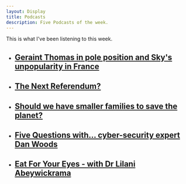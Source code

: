 ```yaml
---
layout: Display
title: Podcasts
description: Five Podcasts of the week.
---
```


This is what I've been listening to this week.


<ul>
    <li>
        <a href="https://pca.st/0pPs" target="_blank"><h2>Geraint Thomas in pole position and Sky's unpopularity in France</h2>
        </a>
    </li>
    <li>
        <a href="https://pca.st/zM3M" target="_blank"><h2>The Next Referendum?</h2>
        </a>
    </li>
    <li>
        <a href="https://pca.st/EWDx" target="_blank"><h2>Should we have smaller families to save the planet?</h2>
        </a>
    </li>
    <li>
        <a href="https://pca.st/IaEH" target="_blank"><h2>Five Questions with... cyber-security expert Dan Woods</h2>
        </a>
    </li>
    <li>
        <a href="https://pca.st/srFe" target="_blank"><h2>Eat For Your Eyes - with Dr Lilani Abeywickrama</h2>
        </a>
    </li>
</ul>